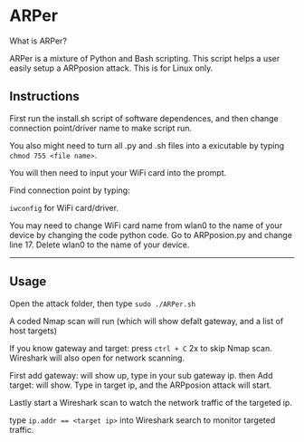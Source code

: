 # ARPer
What is ARPer?

ARPer is a mixture of Python and Bash scripting. This script helps a user easily setup a ARPposion attack. This is for Linux only.

## Instructions

First run the install.sh script of software dependences, and then change connection point/driver name to make script run.

You also might need to turn all .py and .sh files into a exicutable by typing `chmod 755 <file name>`.
    
You will then need to input your WiFi card into the prompt.

Find connection point by typing:

`iwconfig` for WiFi card/driver.

You may need to change WiFi card name from wlan0 to the name of your device by changing the code python code. 
Go to ARPposion.py and change line 17. Delete wlan0 to the name of your device.

----

## Usage

Open the attack folder, then type `sudo ./ARPer.sh`

A coded Nmap scan will run (which will show defalt gateway, and a list of host targets)

If you know gateway and target: press `ctrl + C` 2x to skip Nmap scan. Wireshark will also open for network scanning.

First add gateway: will show up, type in your sub gateway ip.
then Add target: will show. Type in target ip, and the ARPposion attack will start.

Lastly start a Wireshark scan to watch the network traffic of the targeted ip.

type `ip.addr == <target ip>` into Wireshark search to monitor targeted traffic.
